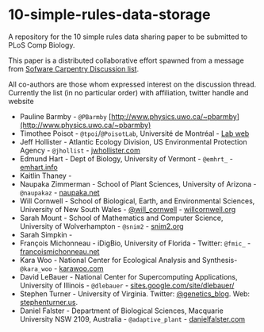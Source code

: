 # 10-simple-rules-data-storage

A repository for the 10 simple rules data sharing paper to be submitted to PLoS
Comp Biology.

This paper is a distributed collaborative effort spawned from a message from
[Sofware Carpentry Discussion list][swcl].

All co-authors are those whom expressed interest on the discussion thread.
Currently the list (in no particular order) with affiliation, twitter handle and
website

* Pauline Barmby - `@PBarmby` [http://www.physics.uwo.ca/~pbarmby](http://www.physics.uwo.ca/~pbarmby)
* Timothee Poisot - `@tpoi`/`@PoisotLab`, Université de Montréal - [Lab web](http://poisotlab.io)
* Jeff Hollister - Atlantic Ecology Division, US Environmental Protection Agency - `@jhollist` - [jwhollister.com](http://jwhollister.com)
* Edmund Hart - Dept of Biology, University of Vermont - `@emhrt_` - [emhart.info](http://emhart.info)
* Kaitlin Thaney -
* Naupaka Zimmerman - School of Plant Sciences, University of Arizona - `@naupakaz` - [naupaka.net](http://naupaka.net)
* Will Cornwell - School of Biological, Earth, and Environmental Sciences, University of New South Wales - [@will_cornwell](https://twitter.com/will_cornwell) - [willcornwell.org](http://willcornwell.org)
* Sarah Mount - School of Mathematics and Computer Science, University of Wolverhampton - `@snim2` - [snim2.org](http://snim2.org)
* Sarah Simpkin -
* François Michonneau - iDigBio, University of Florida - Twitter: `@fmic_` - [francoismichonneau.net](http://francoismichonneau.net)
* Kara Woo - National Center for Ecological Analysis and Synthesis- `@kara_woo` - [karawoo.com](http://karawoo.com)
* David LeBauer - National Center for Supercomputing Applications, University of Illinois - `@dlebauer` - [sites.google.com/site/dlebauer/](https://sites.google.com/site/dlebauer/)
* Stephen Turner - University of Virginia. Twitter: [@genetics_blog](https://twitter.com/genetics_blog). Web: [stephenturner.us](http://stephenturner.us/).
* Daniel Falster - Department of Biological Sciences, Macquarie University NSW 2109, Australia - `@adaptive_plant` - [danielfalster.com](http://danielfalster.com/)

[swcl]: http://lists.software-carpentry.org/mailman/listinfo/discuss_lists.software-carpentry.org
